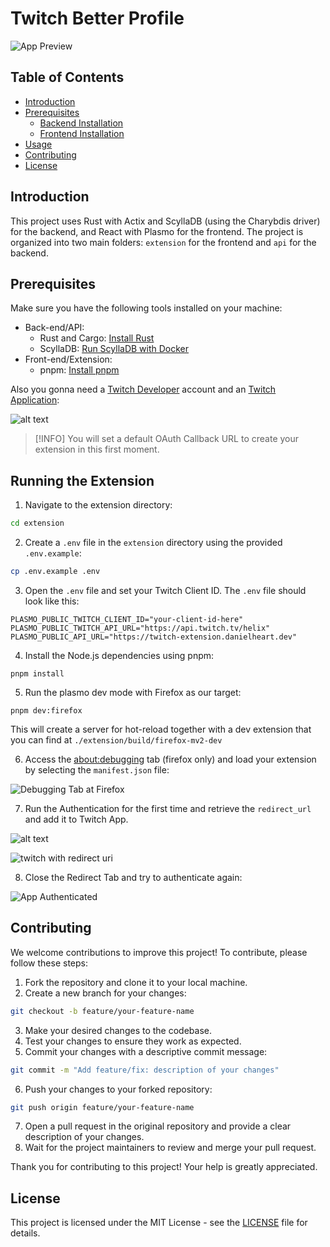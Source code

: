 # Twitch Better Profile

![App Preview](.github/images/app-base.png)

## Table of Contents

- [Introduction](#introduction)
- [Prerequisites](#prerequisites)
  - [Backend Installation](#back-endapi)
  - [Frontend Installation](#front-endextension)
- [Usage](#usage)
- [Contributing](#contributing)
- [License](#license)

## Introduction

This project uses Rust with Actix and ScyllaDB (using the Charybdis driver) for the backend, and React with Plasmo for the frontend. The project is organized into two main folders: `extension` for the frontend and `api` for the backend.

## Prerequisites

Make sure you have the following tools installed on your machine:

- Back-end/API:
  - Rust and Cargo: [Install Rust](https://www.rust-lang.org/tools/install)
  - ScyllaDB: [Run ScyllaDB with Docker](https://github.com/gvieira18/ws-scylla/)
- Front-end/Extension:
  - pnpm: [Install pnpm](https://pnpm.io/installation)

Also you gonna need a [Twitch Developer](https://dev.twitch.tv/) account and an [Twitch Application](https://dev.twitch.tv/console/apps/create):

![alt text](.github/images/twitch-base.png)

> [!INFO]
> You will set a default OAuth Callback URL to create your extension in this first moment.

## Running the Extension

1. Navigate to the extension directory:

```sh
cd extension
```

2. Create a `.env` file in the `extension` directory using the provided `.env.example`:

```sh
cp .env.example .env
```

3. Open the `.env` file and set your Twitch Client ID. The `.env` file should look like this:

```env
PLASMO_PUBLIC_TWITCH_CLIENT_ID="your-client-id-here"
PLASMO_PUBLIC_TWITCH_API_URL="https://api.twitch.tv/helix"
PLASMO_PUBLIC_API_URL="https://twitch-extension.danielheart.dev"
```

4. Install the Node.js dependencies using pnpm:

```
pnpm install
```

5. Run the plasmo dev mode with Firefox as our target:

```
pnpm dev:firefox
```

This will create a server for hot-reload together with a dev extension that you can find at `./extension/build/firefox-mv2-dev`

6. Access the [about:debugging](about:debugging) tab (firefox only) and load your extension by selecting the `manifest.json` file:

![Debugging Tab at Firefox](.github/images/loading-extension.png)

7. Run the Authentication for the first time and retrieve the `redirect_url` and add it to Twitch App.

![alt text](.github/images/redirect_uri.png)

![twitch with redirect uri](.github/images/twitch_with_redirect.png)

8. Close the Redirect Tab and try to authenticate again:

![App Authenticated](.github/images/app_authenticated.png)

## Contributing

We welcome contributions to improve this project! To contribute, please follow these steps:

1. Fork the repository and clone it to your local machine.
2. Create a new branch for your changes:

```sh
git checkout -b feature/your-feature-name
```

3. Make your desired changes to the codebase.
4. Test your changes to ensure they work as expected.
5. Commit your changes with a descriptive commit message:

```sh
git commit -m "Add feature/fix: description of your changes"
```

6. Push your changes to your forked repository:

```sh
git push origin feature/your-feature-name
```

7. Open a pull request in the original repository and provide a clear description of your changes.
8. Wait for the project maintainers to review and merge your pull request.

Thank you for contributing to this project! Your help is greatly appreciated.

## License

This project is licensed under the MIT License - see the [LICENSE](LICENSE) file for details.
